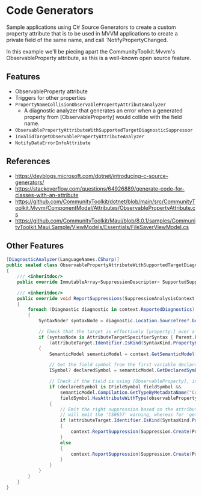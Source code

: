 # Code Generators

Sample applications using C# Source Generators to create a custom property attribute that is to be used in MVVM applications to create a private field of the same name, and call `NotifyPropertyChanged.

In this example we'll be piecing apart the CommunityToolkit.Mvvm's ObservableProperty attribute, as this is a well-known open source feature.

## Features

* ObservableProperty attribute
* Triggers for other properties
* `PropertyNameCollisionObservablePropertyAttributeAnalyzer`
  * A diagnostic analyzer that generates an error when a generated property from <c>[ObservableProperty]</c> would collide with the field name.
* `ObservablePropertyAttributeWithSupportedTargetDiagnosticSuppressor`
* `InvalidTargetObservablePropertyAttributeAnalyzer`
* `NotifyDataErrorInfoAttribute`

## References

* https://devblogs.microsoft.com/dotnet/introducing-c-source-generators/
* https://stackoverflow.com/questions/64926889/generate-code-for-classes-with-an-attribute
* https://github.com/CommunityToolkit/dotnet/blob/main/src/CommunityToolkit.Mvvm/ComponentModel/Attributes/ObservablePropertyAttribute.cs
* https://github.com/CommunityToolkit/Maui/blob/8.0.1/samples/CommunityToolkit.Maui.Sample/ViewModels/Essentials/FileSaverViewModel.cs

## Other Features

```cs
[DiagnosticAnalyzer(LanguageNames.CSharp)]
public sealed class ObservablePropertyAttributeWithSupportedTargetDiagnosticSuppressor : DiagnosticSuppressor
{
    /// <inheritdoc/>
    public override ImmutableArray<SuppressionDescriptor> SupportedSuppressions => ImmutableArray.Create(PropertyAttributeListForObservablePropertyField, PropertyAttributeListForObservablePropertyFieldAccessors);

    /// <inheritdoc/>
    public override void ReportSuppressions(SuppressionAnalysisContext context)
    {
        foreach (Diagnostic diagnostic in context.ReportedDiagnostics)
        {
            SyntaxNode? syntaxNode = diagnostic.Location.SourceTree?.GetRoot(context.CancellationToken).FindNode(diagnostic.Location.SourceSpan);

            // Check that the target is effectively [property:] over a field declaration with at least one variable, which is the only case we are interested in
            if (syntaxNode is AttributeTargetSpecifierSyntax { Parent.Parent: FieldDeclarationSyntax { Declaration.Variables.Count: > 0 } fieldDeclaration } attributeTarget &&
                (attributeTarget.Identifier.IsKind(SyntaxKind.PropertyKeyword) || attributeTarget.Identifier.IsKind(SyntaxKind.GetKeyword) || attributeTarget.Identifier.IsKind(SyntaxKind.SetKeyword)))
            {
                SemanticModel semanticModel = context.GetSemanticModel(syntaxNode.SyntaxTree);

                // Get the field symbol from the first variable declaration
                ISymbol? declaredSymbol = semanticModel.GetDeclaredSymbol(fieldDeclaration.Declaration.Variables[0], context.CancellationToken);

                // Check if the field is using [ObservableProperty], in which case we should suppress the warning
                if (declaredSymbol is IFieldSymbol fieldSymbol &&
                    semanticModel.Compilation.GetTypeByMetadataName("CommunityToolkit.Mvvm.ComponentModel.ObservablePropertyAttribute") is INamedTypeSymbol observablePropertySymbol &&
                    fieldSymbol.HasAttributeWithType(observablePropertySymbol))
                {
                    // Emit the right suppression based on the attribute modifier. For 'property:', Roslyn
                    // will emit the 'CS0657' warning, whereas for 'get:' or 'set:', it will emit 'CS0658'.
                    if (attributeTarget.Identifier.IsKind(SyntaxKind.PropertyKeyword))
                    {
                        context.ReportSuppression(Suppression.Create(PropertyAttributeListForObservablePropertyField, diagnostic));
                    }
                    else
                    {
                        context.ReportSuppression(Suppression.Create(PropertyAttributeListForObservablePropertyFieldAccessors, diagnostic));
                    }
                }
            }
        }
    }
}
```
